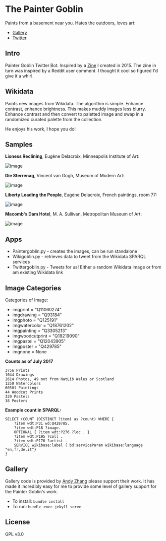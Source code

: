 # The Painter Goblin

Paints from a basement near you. Hates the outdoors, loves art:

* [Gallery](https://ross-spencer.github.io/painter-goblin/)
* [Twitter](http://twitter.com/paintergoblin)

## Intro

Painter Goblin Twitter Bot. Inspired by a [Zine](https://github.com/ross-spencer/painter-goblin/tree/5915eae80bb1fd1dddd523876697a69a70e48243/core/goblin-zine/pages) I created in 2015. The zine in turn was inspired by a Reddit user comment. I thought it cool so figured I'd give it a whirl.

## Wikidata

Paints new images from Wikidata. The algorithm is simple. Enhance contrast, enhance brightness. This makes muddy images less blurry. Enhance contrast and then convert to paletted image and swap in a randomized curated palette from the collection.

He enjoys his work, I hope you do!

## Samples

**Lioness Reclining**, Eugène Delacroix, Minneapolis Institute of Art:

![image](samples/04.jpg)

**Die Sterrenag**, Vincent van Gogh, Museum of Modern Art:

![image](samples/01.jpg)

**Liberty Leading the People**, Eugène Delacroix, French paintings, room 77:

![image](samples/02.jpg)

**Macomb's Dam Hotel**, M. A. Sullivan, Metropolitan Museum of Art:

![image](samples/03.jpg)

## Apps

* Paintergoblin.py - creates the images, can be run standalone
* Wikigoblin.py - retrieves data to tweet from the Wikidata SPARQL services
* Twittergoblin.py - Tweets for us! Either a random Wikidata image or from am existing Wikidata link

## Image Categories

Categories of Image:

* imgprint = "Q11060274"
* imgdrawing = "Q93184"
* imgphoto = "Q125191"
* imgwatercolor = "Q18761202"
* imgpainting = "Q3305213"
* imgwoodcutprint = "Q18219090"
* imgpastel = "Q12043905"
* imgposter = "Q429785"
* imgnone = None

**Counts as of July 2017**

	3756 Prints
	1044 Drawings
	2614 Photos, 49 not from NatLib Wales or Scotland
    1250 Watercolors
    60501 Paintings
    44 Woodcut Prints
    320 Pastels
    38 Posters

**Example count in SPARQL:**

    SELECT (COUNT (DISTINCT ?item) as ?count) WHERE {
        ?item wdt:P31 wd:Q429785.
        ?item wdt:P18 ?image.
        OPTIONAL { ?item wdt:P276 ?loc . }
        ?item wdt:P195 ?coll .
        ?item wdt:P170 ?artist .
        SERVICE wikibase:label { bd:serviceParam wikibase:language "en,fr,de,it"}
    }

## Gallery

Gallery code is provided by [Andy Zhang](https://github.com/andyzg/gallery)
please support their work. It has made it incredibly easy for me to provide
some level of gallery support for the Painter Goblin's work.

* To install: `bundle install`
* To run: `bundle exec jekyll serve`

## License

GPL v3.0
